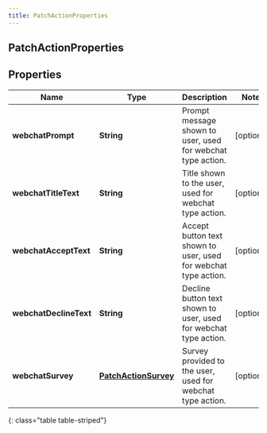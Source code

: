 ```yaml
---
title: PatchActionProperties
---
```


## PatchActionProperties

## Properties

| Name                   | Type                                                               | Description                                                      | Notes      |
| ---------------------- | ------------------------------------------------------------------ | ---------------------------------------------------------------- | ---------- |
| **webchatPrompt**      | <!----><!---->**String**<!---->                                    | Prompt message shown to user, used for webchat type action.      | [optional] |
| **webchatTitleText**   | <!----><!---->**String**<!---->                                    | Title shown to the user, used for webchat type action.           | [optional] |
| **webchatAcceptText**  | <!----><!---->**String**<!---->                                    | Accept button text shown to user, used for webchat type action.  | [optional] |
| **webchatDeclineText** | <!----><!---->**String**<!---->                                    | Decline button text shown to user, used for webchat type action. | [optional] |
| **webchatSurvey**      | <!----><!---->[**PatchActionSurvey**](PatchActionSurvey.md)<!----> | Survey provided to the user, used for webchat type action.       | [optional] |

{: class="table table-striped"}
